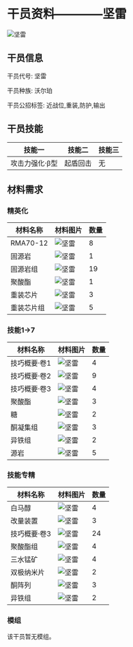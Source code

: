 # 干员资料————坚雷

![坚雷](./oprImages/坚雷.png)

## 干员信息

干员代号: 坚雷

干员种族: 沃尔珀

干员公招标签: 近战位,重装,防护,输出

## 干员技能

| 技能一       | 技能二   | 技能三 |
| ------------ | -------- | ------ |
| 攻击力强化·β型 | 起盾回击 | 无 |

## 材料需求

### 精英化

| 材料名称      | 材料图片 | 数量  |
|---------|---------|-----|
| RMA70-12 | ![坚雷](./matIcons/RMA70-12.png)  |   8  |
| 固源岩 | ![坚雷](./matIcons/固源岩.png)  |   1  |
| 固源岩组 | ![坚雷](./matIcons/固源岩组.png)  |   19  |
| 聚酸酯 | ![坚雷](./matIcons/聚酸酯.png)  |   1  |
| 重装芯片 | ![坚雷](./matIcons/重装芯片.png)  |   3  |
| 重装芯片组 | ![坚雷](./matIcons/重装芯片组.png)  |   5  |

### 技能1→7

| 材料名称      | 材料图片 | 数量  |
|---------|---------|-----|
| 技巧概要·卷1 | ![坚雷](./matIcons/技巧概要·卷1.png)  |   4  |
| 技巧概要·卷2 | ![坚雷](./matIcons/技巧概要·卷2.png)  |   9  |
| 技巧概要·卷3 | ![坚雷](./matIcons/技巧概要·卷3.png)  |   4  |
| 聚酸酯 | ![坚雷](./matIcons/聚酸酯.png)  |   3  |
| 糖 | ![坚雷](./matIcons/糖.png)  |   2  |
| 酮凝集组 | ![坚雷](./matIcons/酮凝集组.png)  |   3  |
| 异铁组 | ![坚雷](./matIcons/异铁组.png)  |   2  |
| 源岩 | ![坚雷](./matIcons/源岩.png)  |   5  |

### 技能专精

| 材料名称      | 材料图片 | 数量  |
|---------|---------|-----|
| 白马醇 | ![坚雷](./matIcons/白马醇.png)  |   4  |
| 改量装置 | ![坚雷](./matIcons/改量装置.png)  |   3  |
| 技巧概要·卷3 | ![坚雷](./matIcons/技巧概要·卷3.png)  |   24  |
| 聚酸酯组 | ![坚雷](./matIcons/聚酸酯组.png)  |   4  |
| 三水锰矿 | ![坚雷](./matIcons/三水锰矿.png)  |   4  |
| 双极纳米片 | ![坚雷](./matIcons/双极纳米片.png)  |   2  |
| 酮阵列 | ![坚雷](./matIcons/酮阵列.png)  |   3  |
| 异铁组 | ![坚雷](./matIcons/异铁组.png)  |   2  |

### 模组

该干员暂无模组。
